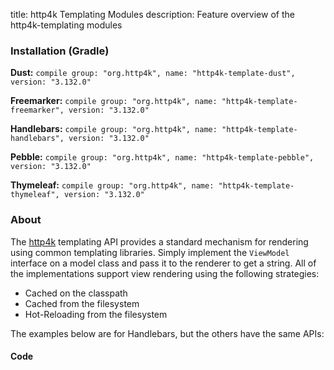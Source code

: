 title: http4k Templating Modules
description: Feature overview of the http4k-templating modules

### Installation (Gradle)
**Dust:** ```compile group: "org.http4k", name: "http4k-template-dust", version: "3.132.0"```

**Freemarker:** ```compile group: "org.http4k", name: "http4k-template-freemarker", version: "3.132.0"```

**Handlebars:** ```compile group: "org.http4k", name: "http4k-template-handlebars", version: "3.132.0"```

**Pebble:** ```compile group: "org.http4k", name: "http4k-template-pebble", version: "3.132.0"```

**Thymeleaf:** ```compile group: "org.http4k", name: "http4k-template-thymeleaf", version: "3.132.0"```

### About
The [http4k] templating API provides a standard mechanism for rendering using common templating libraries. Simply implement the `ViewModel` interface on a model class and pass it to the renderer to get a string. All of the implementations support view rendering using the following strategies:

* Cached on the classpath
* Cached from the filesystem
* Hot-Reloading from the filesystem

The examples below are for Handlebars, but the others have the same APIs:

#### Code  [<img class="octocat"/>](https://github.com/http4k/http4k/blob/master/src/docs/guide/modules/templating/example.kt)

 <script src="https://gist-it.appspot.com/https://github.com/http4k/http4k/blob/master/src/docs/guide/modules/templating/example.kt"></script>

[http4k]: https://http4k.org
